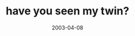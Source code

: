 ---
layout: base.njk
title : 'have you seen my twin?' 
view_title : 'have you seen my twin?' 
year : '2003' 
date : '2003-04-08' 
img_file : '/drawing/haveyouseenmytwin.png' 
html_file : 'haveyouseenmytwin' 
next_html : 'theflowerisattackingme.html' 
year_order : '66' 
permalink : "title/{{html_file}}.html"
---